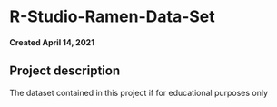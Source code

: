 # R-Studio-Ramen-Data-Set

#### Created April 14, 2021

## Project description

The dataset contained in this project if for educational purposes only
